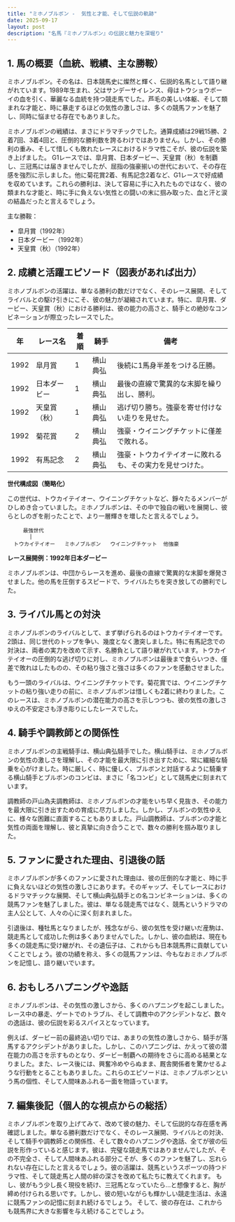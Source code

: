 ```yaml
---
title: "ミホノブルボン -  気性と才能、そして伝説の軌跡"
date: 2025-09-17
layout: post
description: "名馬『ミホノブルボン』の伝説と魅力を深堀り"
---
```


## 1. 馬の概要（血統、戦績、主な勝鞍）

ミホノブルボン。その名は、日本競馬史に燦然と輝く、伝説的名馬として語り継がれています。1989年生まれ、父はサンデーサイレンス、母はトウショウボーイの血を引く、華麗なる血統を持つ競走馬でした。芦毛の美しい体躯、そして類まれな才能と、時に暴走するほどの気性の激しさは、多くの競馬ファンを魅了し、同時に悩ませる存在でもありました。

ミホノブルボンの戦績は、まさにドラマチックでした。通算成績は29戦15勝、2着7回、3着4回と、圧倒的な勝利数を誇るわけではありません。しかし、その勝利の重み、そして惜しくも敗れたレースにおけるドラマ性こそが、彼の伝説を築き上げました。  G1レースでは、皐月賞、日本ダービー、天皇賞（秋）を制覇し、三冠馬には届きませんでしたが、屈指の強豪揃いの世代において、その存在感を強烈に示しました。他に菊花賞2着、有馬記念2着など、G1レースで好成績を収めています。これらの勝利は、決して容易に手に入れたものではなく、彼の類まれな才能と、時に手に負えない気性との闘いの末に掴み取った、血と汗と涙の結晶だったと言えるでしょう。

主な勝鞍：

* 皐月賞（1992年）
* 日本ダービー（1992年）
* 天皇賞（秋）（1992年）


## 2. 成績と活躍エピソード（図表があれば出力）

ミホノブルボンの活躍は、単なる勝利の数だけでなく、そのレース展開、そしてライバルとの駆け引きにこそ、彼の魅力が凝縮されています。特に、皐月賞、ダービー、天皇賞（秋）における勝利は、彼の能力の高さと、騎手との絶妙なコンビネーションが際立ったレースでした。

| 年 | レース名           | 着順 | 騎手     | 備考                                          |
|---|--------------------|-----|----------|-----------------------------------------------|
| 1992 | 皐月賞             | 1   | 横山典弘 | 後続に1馬身半差をつける圧勝。                             |
| 1992 | 日本ダービー         | 1   | 横山典弘 | 最後の直線で驚異的な末脚を繰り出し、勝利。                  |
| 1992 | 天皇賞（秋）       | 1   | 横山典弘 | 逃げ切り勝ち。強豪を寄せ付けない走りを見せた。             |
| 1992 | 菊花賞             | 2   | 横山典弘 | 強豪・ウイニングチケットに僅差で敗れる。                  |
| 1992 | 有馬記念           | 2   | 横山典弘 | 強豪・トウカイテイオーに敗れるも、その実力を見せつけた。     |


**世代構成図（簡略化）**

この世代は、トウカイテイオー、ウイニングチケットなど、錚々たるメンバーがひしめき合っていました。ミホノブルボンは、その中で独自の戦いを展開し、彼らとしのぎを削ったことで、より一層輝きを増したと言えるでしょう。


```
     最強世代
       |
  トウカイテイオー   ミホノブルボン   ウイニングチケット  他強豪
```

**レース展開例：1992年日本ダービー**

ミホノブルボンは、中団からレースを進め、最後の直線で驚異的な末脚を爆発させました。他の馬を圧倒するスピードで、ライバルたちを突き放しての勝利でした。


## 3. ライバル馬との対決

ミホノブルボンのライバルとして、まず挙げられるのはトウカイテイオーです。2頭は、同じ世代のトップを争い、幾度となく激突しました。特に有馬記念での対決は、両者の実力を改めて示す、名勝負として語り継がれています。トウカイテイオーの圧倒的な逃げ切りに対し、ミホノブルボンは最後まで食らいつき、僅差で敗れはしたものの、その粘り強さと強さは多くのファンを感動させました。

もう一頭のライバルは、ウイニングチケットです。菊花賞では、ウイニングチケットの粘り強い走りの前に、ミホノブルボンは惜しくも2着に終わりました。このレースは、ミホノブルボンの潜在能力の高さを示しつつも、彼の気性の激しさゆえの不安定さも浮き彫りにしたレースでした。


## 4. 騎手や調教師との関係性

ミホノブルボンの主戦騎手は、横山典弘騎手でした。横山騎手は、ミホノブルボンの気性の激しさを理解し、その才能を最大限に引き出すために、常に繊細な騎乗を心がけました。時に厳しく、時に優しく、ブルボンと対話するように騎乗する横山騎手とブルボンのコンビは、まさに「名コンビ」として競馬史に刻まれています。

調教師の戸山為夫調教師は、ミホノブルボンの才能をいち早く見抜き、その能力を最大限に引き出すための育成に尽力しました。しかし、ブルボンの気性ゆえに、様々な困難に直面することもありました。戸山調教師は、ブルボンの才能と気性の両面を理解し、彼と真摯に向き合うことで、数々の勝利を掴み取りました。


## 5. ファンに愛された理由、引退後の話

ミホノブルボンが多くのファンに愛された理由は、彼の圧倒的な才能と、時に手に負えないほどの気性の激しさにあります。そのギャップ、そしてレースにおけるドラマチックな展開、そして横山典弘騎手との名コンビネーションは、多くの競馬ファンを魅了しました。彼は、単なる競走馬ではなく、競馬というドラマの主人公として、人々の心に深く刻まれました。

引退後は、種牡馬となりましたが、残念ながら、彼の気性を受け継いだ産駒は、競走馬として成功した例は多くありませんでした。しかし、彼の血統は、現在も多くの競走馬に受け継がれ、その遺伝子は、これからも日本競馬界に貢献していくことでしょう。彼の功績を称え、多くの競馬ファンは、今もなおミホノブルボンを記憶し、語り継いでいます。


## 6. おもしろハプニングや逸話

ミホノブルボンは、その気性の激しさから、多くのハプニングを起こしました。レース中の暴走、ゲートでのトラブル、そして調教中のアクシデントなど、数々の逸話は、彼の伝説を彩るスパイスとなっています。

例えば、ダービー前の最終追い切りでは、あまりの気性の激しさから、騎手が落馬するアクシデントがありました。しかし、このハプニングは、かえって彼の潜在能力の高さを示すものとなり、ダービー制覇への期待をさらに高める結果となりました。また、レース後には、興奮冷めやらぬまま、厩舎関係者を驚かせるような行動をとることもありました。これらのエピソードは、ミホノブルボンという馬の個性、そして人間味あふれる一面を物語っています。


## 7. 編集後記（個人的な視点からの総括）

ミホノブルボンを取り上げてみて、改めて彼の魅力、そして伝説的な存在感を再確認しました。単なる勝利数だけでなく、そのレース展開、ライバルとの対決、そして騎手や調教師との関係性、そして数々のハプニングや逸話、全てが彼の伝説を形作っていると感じます。彼は、完璧な競走馬ではありませんでしたが、その不完全さ、そして人間味あふれる部分こそが、多くのファンを魅了し、忘れられない存在にしたと言えるでしょう。彼の活躍は、競馬というスポーツの持つドラマ性、そして競走馬と人間の絆の深さを改めて私たちに教えてくれます。  もし、彼がもう少し長く現役を続け、三冠馬となっていたら…と想像すると、胸が締め付けられる思いです。しかし、彼の短いながらも輝かしい競走生活は、永遠に競馬ファンの記憶に刻まれ続けるでしょう。  そして、彼の存在は、これからも競馬界に大きな影響を与え続けることでしょう。
